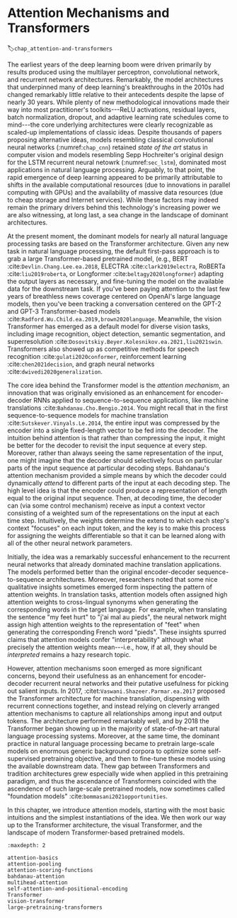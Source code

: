 # Attention Mechanisms and Transformers
:label:`chap_attention-and-transformers`


The earliest years of the deep learning boom were driven primarily
by results produced using the multilayer perceptron, 
convolutional network, and recurrent network architectures. 
Remarkably, the model architectures that underpinned 
many of deep learning's breakthroughs in the 2010s
had changed remarkably little relative to their
antecedents despite the lapse of nearly 30 years. 
While plenty of new methodological innovations 
made their way into most practitioner's toolkits---ReLU 
activations, residual layers, batch normalization, dropout, 
and adaptive learning rate schedules come to mind---the core
underlying architectures were clearly recognizable as 
scaled-up implementations of classic ideas.
Despite thousands of papers proposing alternative ideas,
models resembling classical convolutional neural networks (:numref:`chap_cnn`) 
retained *state of the art* status in computer vision
and models resembling Sepp Hochreiter's original design
for the LSTM recurrent neural netowrk (:numref:`sec_lstm`),
dominated most applications in natural language processing. 
Arguably, to that point, the rapid emergence of deep learning
appeared to be primarily attributable to shifts 
in the available computational resources 
(due to innovations in parallel computing with GPUs)
and the availability of massive data resources
(due to cheap storage and Internet services).
While these factors may indeed remain the primary drivers
behind this technology's increasing power
we are also witnessing, at long last, 
a sea change in the landscape of dominant architectures.

At the present moment, the dominant models 
for nearly all natural language processing tasks
are based on the Transformer architecture.
Given any new task in natural language processing, the default first-pass approach
is to grab a large Transformer-based pretrained model,
(e.g., BERT :cite:`Devlin.Chang.Lee.ea.2018`, ELECTRA :cite:`clark2019electra`, RoBERTa :cite:`liu2019roberta`, or Longformer :cite:`beltagy2020longformer`)
adapting the output layers as necessary, 
and fine-tuning the model on the available 
data for the downstream task. 
If you've been paying attention to the last few years
of breathless news coverage centered on OpenAI's
large language models, then you've been tracking a conversation 
centered on the GPT-2 and GPT-3 Transformer-based models :cite:`Radford.Wu.Child.ea.2019,brown2020language`.
Meanwhile, the vision Transformer has emerged 
as a default model for diverse vision tasks,
including image recognition, object detection,
semantic segmentation, and superresolution :cite:`Dosovitskiy.Beyer.Kolesnikov.ea.2021,liu2021swin`. 
Transformers also showed up as competitive methods 
for speech recognition :cite:`gulati2020conformer`,
reinforcement learning :cite:`chen2021decision`,
and graph neural networks :cite:`dwivedi2020generalization`.

The core idea behind the Transformer model is the *attention mechanism*,
an innovation that was originally envisioned as an enhancement 
for encoder-decoder RNNs applied to sequence-to-sequence applications,
like machine translations :cite:`Bahdanau.Cho.Bengio.2014`.
You might recall that in the first sequence-to-sequence models
for machine translation :cite:`Sutskever.Vinyals.Le.2014`,
the entire input was compressed by the encoder 
into a single fixed-length vector to be fed into the decoder. 
The intuition behind attention is that rather than compressing the input,
it might be better for the decoder to revisit the input sequence at every step.
Moreover, rather than always seeing the same representation of the input,
one might imagine that the decoder should selectively focus 
on particular parts of the input sequence at particular decoding steps. 
Bahdanau's attention mechanism provided a simple means 
by which the decoder could dynamically *attend* to different 
parts of the input at each decoding step. 
The high level idea is that the encoder could produce a representation
of length equal to the original input sequence. 
Then, at decoding time, the decoder can (via some control mechanism)
receive as input a context vector consisting of a weighted sum 
of the representations on the input at each time step. 
Intuitively, the weights determine the extend 
to which each step's context "focuses" on each input token,
and the key is to make this process 
for assigning the weights differentiable
so that it can be learned along with 
all of the other neural network parameters. 

Initially, the idea was a remarkably successful 
enhancement to the recurrent neural networks 
that already dominated machine translation applications.
The models performed better than the original
encoder-decoder sequence-to-sequence architectures.
Moreover, researchers noted that some nice qualitative insights
sometimes emerged form inspecting the pattern of attention weights.
In translation tasks, attention models 
often assigned high attention weights to cross-lingual synonyms
when generating the corresponding words in the target language. 
For example, when translating the sentence "my feet hurt"
to "j'ai mal au pieds", the neural network might assign
high attention weights to the representation of "feet"
when generating the corresponding French word "pieds".
These insights spurred claims that attention models confer "interpretability"
although what precisely the attention weights mean---i.e.,
how, if at all, they should be *interpreted* remains a hazy research topic.

However, attention mechanisms soon emerged as more significant concerns,
beyond their usefulness as an enhancement for encoder-decoder recurrent neural networks
and their putative usefulness for picking out salient inputs. 
In 2017, :citet:`Vaswani.Shazeer.Parmar.ea.2017` proposed 
the Transformer architecture for machine translation, 
dispensing with recurrent connections together,
and instead relying on cleverly arranged attention mechanisms
to capture all relationships among input and output tokens. 
The architecture performed remarkably well, 
and by 2018 the Transformer began showing up
in the majority of state-of-the-art natural language processing systems. 
Moreover, at the same time, the dominant practice in natural language processing
became to pretrain large-scale models 
on enormous generic background corpora
to optimize some self-supervised pretraining objective,
and then to fine-tune these models 
using the available downstream data. 
Thew gap between Transformers and tradition architectures
grew especially wide when applied in this pretraining paradigm,
and thus the ascendance of Transformers coincided 
with the ascendence of such large-scale pretrained models,
now sometimes called "foundation models" :cite:`bommasani2021opportunities`.


In this chapter, we introduce attention models, 
starting with the most basic intuitions 
and the simplest instantiations of the idea.
We then work our way up to the Transformer architecture, 
the visual Transformer, and the landscape 
of modern Transformer-based pretrained models.

```toc
:maxdepth: 2

attention-basics
attention-pooling
attention-scoring-functions
bahdanau-attention
multihead-attention
self-attention-and-positional-encoding
Transformer
vision-transformer
large-pretraining-transformers
```

